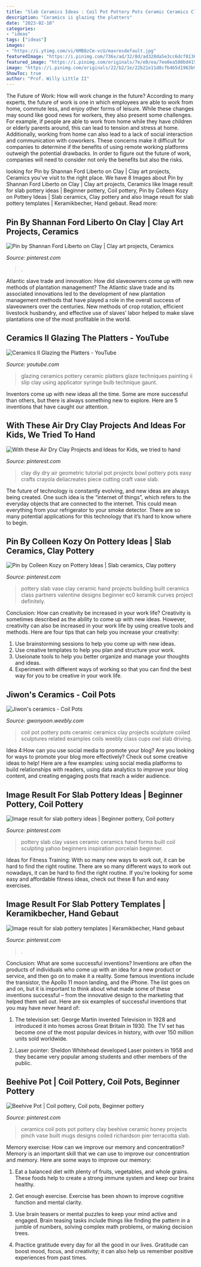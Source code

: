 ```yaml
---
title: "Slab Ceramics Ideas : Coil Pot Pottery Pots Ceramic Ceramics Clay Projects Sculpture Coiled Sculptures Related Examples Coils Weebly Class Cups Owl Slab Driving"
description: "Ceramics ii glazing the platters"
date: "2023-02-10"
categories:
- "ideas"
tags: ["ideas"]
images:
- "https://i.ytimg.com/vi/6MB8zCm-vcU/maxresdefault.jpg"
featuredImage: "https://i.pinimg.com/736x/ad/32/8d/ad328da5e3cc6dcf813639726f6fbf0c.jpg"
featured_image: "https://i.pinimg.com/originals/7e/e0/ea/7ee0ea580bd415c59ea31f74ba011a7b.jpg"
image: "https://i.pinimg.com/originals/22/b2/1e/22b21e11d8cfb465d1963b9da6acbabd.jpg"
ShowToc: true
author: "Prof. Willy Little II"
---
```



The Future of Work: How will work change in the future?
According to many experts, the future of work is one in which employees are able to work from home, commute less, and enjoy other forms of leisure. While these changes may sound like good news for workers, they also present some challenges. For example, if people are able to work from home while they have children or elderly parents around, this can lead to tension and stress at home. Additionally, working from home can also lead to a lack of social interaction and communication with coworkers. These concerns make it difficult for companies to determine if the benefits of using remote working platforms outweigh the potential drawbacks. In order to figure out the future of work, companies will need to consider not only the benefits but also the risks.

	

		
looking for Pin by Shannan Ford Liberto on Clay | Clay art projects, Ceramics you've visit to the right place. We have 8 Images about Pin by Shannan Ford Liberto on Clay | Clay art projects, Ceramics like Image result for slab pottery ideas | Beginner pottery, Coil pottery, Pin by Colleen Kozy on Pottery Ideas | Slab ceramics, Clay pottery and also Image result for slab pottery templates | Keramikbecher, Hand gebaut. Read more:
		
    
## Pin By Shannan Ford Liberto On Clay | Clay Art Projects, Ceramics

<img loading=lazy src="https://i.pinimg.com/originals/22/b2/1e/22b21e11d8cfb465d1963b9da6acbabd.jpg" onerror="this.onerror=null;this.src='https://tse4.mm.bing.net/th?id=OIP.BHAe83hPrsphBuus1Z2VwgHaJ4&amp;pid=15.1';" alt="Pin by Shannan Ford Liberto on Clay | Clay art projects, Ceramics">

_Source: pinterest.com_

>. 

	

Atlantic slave trade and innovation: How did slaveowners come up with new methods of plantation management?
The Atlantic slave trade and its associated innovations led to the development of new plantation management methods that have played a role in the overall success of slaveowners over the centuries. New methods of crop rotation, efficient livestock husbandry, and effective use of slaves’ labor helped to make slave plantations one of the most profitable in the world.

    
## Ceramics II Glazing The Platters - YouTube

<img loading=lazy src="https://i.ytimg.com/vi/6MB8zCm-vcU/maxresdefault.jpg" onerror="this.onerror=null;this.src='https://tse4.mm.bing.net/th?id=OIP.HqXfd0epUo9LxodIWEdfBwHaEK&amp;pid=15.1';" alt="Ceramics II Glazing the Platters - YouTube">

_Source: youtube.com_

>glazing ceramics pottery ceramic platters glaze techniques painting ii slip clay using applicator syringe bulb technique gaunt. 

	

Inventors come up with new ideas all the time. Some are more successful than others, but there is always something new to explore. Here are 5 inventions that have caught our attention.

    
## With These Air Dry Clay Projects And Ideas For Kids, We Tried To Hand

<img loading=lazy src="https://i.pinimg.com/736x/26/05/de/2605deb03c02997d1be9ae53034d1155.jpg" onerror="this.onerror=null;this.src='https://tse2.mm.bing.net/th?id=OIP.mECMZtsEAw7QuVWX1yaMlwHaMV&amp;pid=15.1';" alt="With these Air Dry Clay Projects and Ideas for Kids, we tried to hand">

_Source: pinterest.com_

>clay diy dry air geometric tutorial pot projects bowl pottery pots easy crafts crayola deliacreates piece cutting craft vase slab. 

	

The future of technology is constantly evolving, and new ideas are always being created. One such idea is the “internet of things”, which refers to the everyday objects that are connected to the internet. This could mean everything from your refrigerator to your smoke detector. There are so many potential applications for this technology that it’s hard to know where to begin.

    
## Pin By Colleen Kozy On Pottery Ideas | Slab Ceramics, Clay Pottery

<img loading=lazy src="https://i.pinimg.com/736x/c9/91/28/c9912848f09b5dbbedcbba038f172162--slab-pottery-pottery-vase.jpg" onerror="this.onerror=null;this.src='https://tse2.mm.bing.net/th?id=OIP.YoxcAiSkbJd48wm7qqRXJwHaJ3&amp;pid=15.1';" alt="Pin by Colleen Kozy on Pottery Ideas | Slab ceramics, Clay pottery">

_Source: pinterest.com_

>pottery slab vase clay ceramic hand projects building built ceramics class partners valentine designs beginner ec0 keramik curves project definitely. 

	

Conclusion: How can creativity be increased in your work life?
Creativity is sometimes described as the ability to come up with new ideas. However, creativity can also be increased in your work life by using creative tools and methods. Here are four tips that can help you increase your creativity:
1. Use brainstorming sessions to help you come up with new ideas.
2. Use creative templates to help you plan and structure your work.
3. Useionate tools to help you better organize and manage your thoughts and ideas.
4. Experiment with different ways of working so that you can find the best way for you to be creative in your work life.

    
## Jiwon&#039;s Ceramics - Coil Pots

<img loading=lazy src="http://gwonyoon.weebly.com/uploads/2/2/9/2/22929410/4528052_orig.jpg" onerror="this.onerror=null;this.src='https://tse2.mm.bing.net/th?id=OIP.O8ZsQKywZ7hEZPxcdmYRrQHaJ4&amp;pid=15.1';" alt="Jiwon&#039;s ceramics - Coil Pots">

_Source: gwonyoon.weebly.com_

>coil pot pottery pots ceramic ceramics clay projects sculpture coiled sculptures related examples coils weebly class cups owl slab driving. 

	

Idea 4:How can you use social media to promote your blog?
Are you looking for ways to promote your blog more effectively? Check out some creative ideas to help! Here are a few examples: using social media platforms to build relationships with readers, using data analytics to improve your blog content, and creating engaging posts that reach a wider audience.

    
## Image Result For Slab Pottery Ideas | Beginner Pottery, Coil Pottery

<img loading=lazy src="https://i.pinimg.com/originals/c0/1f/93/c01f93f0d9df29a65c08e8a6bcca0792.jpg" onerror="this.onerror=null;this.src='https://tse4.mm.bing.net/th?id=OIP.HaVnKPkJBvMQSxLsecju0AHaLJ&amp;pid=15.1';" alt="Image result for slab pottery ideas | Beginner pottery, Coil pottery">

_Source: pinterest.com_

>pottery slab clay vases ceramic ceramics hand forms built coil sculpting yahoo beginners inspiration porcelain beginner. 

	

Ideas for Fitness Training: With so many new ways to work out, it can be hard to find the right routine.
There are so many different ways to work out nowadays, it can be hard to find the right routine. If you're looking for some easy and affordable fitness ideas, check out these 8 fun and easy exercises.

    
## Image Result For Slab Pottery Templates | Keramikbecher, Hand Gebaut

<img loading=lazy src="https://i.pinimg.com/736x/ad/32/8d/ad328da5e3cc6dcf813639726f6fbf0c.jpg" onerror="this.onerror=null;this.src='https://tse4.mm.bing.net/th?id=OIP.v525HnPyUV1e-ICp9ecQiAHaGx&amp;pid=15.1';" alt="Image result for slab pottery templates | Keramikbecher, Hand gebaut">

_Source: pinterest.com_

>. 

	

Conclusion: What are some successful inventions?
Inventions are often the products of individuals who come up with an idea for a new product or service, and then go on to make it a reality. Some famous inventions include the transistor, the Apollo 11 moon landing, and the iPhone. The list goes on and on, but it is important to think about what made some of these inventions successful – from the innovative design to the marketing that helped them sell out. Here are six examples of successful inventions that you may have never heard of:
1. The television set: George Martin invented Television in 1928 and introduced it into homes across Great Britain in 1930. The TV set has become one of the most popular devices in history, with over 150 million units sold worldwide.

2. Laser pointer: Sheldon Whitehead developed Laser pointers in 1958 and they became very popular among students and other members of the public.

    
## Beehive Pot | Coil Pottery, Coil Pots, Beginner Pottery

<img loading=lazy src="https://i.pinimg.com/originals/7e/e0/ea/7ee0ea580bd415c59ea31f74ba011a7b.jpg" onerror="this.onerror=null;this.src='https://tse1.mm.bing.net/th?id=OIP.PIwfZy4tRzsmpD-gK9f81QHaJ4&amp;pid=15.1';" alt="Beehive Pot | Coil pottery, Coil pots, Beginner pottery">

_Source: pinterest.com_

>ceramics coil pots pot pottery clay beehive ceramic honey projects pinch vase built mugs designs coiled richardson pier terracotta slab. 

	

Memory exercise: How can we improve our memory and concentration?
Memory is an important skill that we can use to improve our concentration and memory. Here are some ways to improve our memory:
1. Eat a balanced diet with plenty of fruits, vegetables, and whole grains. These foods help to create a strong immune system and keep our brains healthy.

2. Get enough exercise. Exercise has been shown to improve cognitive function and mental clarity.

3. Use brain teasers or mental puzzles to keep your mind active and engaged. Brain teasing tasks include things like finding the pattern in a jumble of numbers, solving complex math problems, or making decision trees.

4. Practice gratitude every day for all the good in our lives. Gratitude can boost mood, focus, and creativity; it can also help us remember positive experiences from past times.

